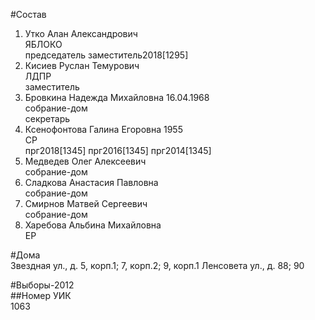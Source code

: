 #Состав  
1. Утко Алан Александрович  
    ЯБЛОКО  
    председатель заместитель2018[1295]  
2. Кисиев Руслан Темурович  
    ЛДПР  
    заместитель  
3. Бровкина Надежда Михайловна 16.04.1968  
    собрание-дом  
    секретарь  
4. Ксенофонтова Галина Егоровна 1955  
    СР  
    прг2018[1345] прг2016[1345] прг2014[1345]  
5. Медведев Олег Алексеевич  
    собрание-дом  
6. Сладкова Анастасия Павловна  
    собрание-дом  
7. Смирнов Матвей Сергеевич  
    собрание-дом  
8. Харебова Альбина Михайловна  
    ЕР  
  
#Дома  
Звездная ул., д. 5, корп.1; 7, корп.2; 9, корп.1 Ленсовета ул., д. 88; 90  
  
#Выборы-2012  
##Номер УИК  
1063  
